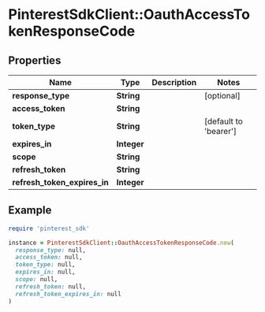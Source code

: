 # PinterestSdkClient::OauthAccessTokenResponseCode

## Properties

| Name | Type | Description | Notes |
| ---- | ---- | ----------- | ----- |
| **response_type** | **String** |  | [optional] |
| **access_token** | **String** |  |  |
| **token_type** | **String** |  | [default to &#39;bearer&#39;] |
| **expires_in** | **Integer** |  |  |
| **scope** | **String** |  |  |
| **refresh_token** | **String** |  |  |
| **refresh_token_expires_in** | **Integer** |  |  |

## Example

```ruby
require 'pinterest_sdk'

instance = PinterestSdkClient::OauthAccessTokenResponseCode.new(
  response_type: null,
  access_token: null,
  token_type: null,
  expires_in: null,
  scope: null,
  refresh_token: null,
  refresh_token_expires_in: null
)
```

